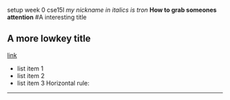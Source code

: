 setup week 0 cse15l
*my nickname in italics is tron*
**How to grab someones attention**
#A interesting title
## A more lowkey title
[link](https://tron-e.github.io/cse15l-lab-reports/)
* list item 1
* list item 2
* list item 3
Horizontal rule:
---
